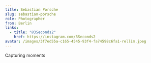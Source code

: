 ```yaml
---
title: Sebastian Porsche
slug: sebastian-porsche
role: Photographer
from: Berlin
links:
  - title: "@3Seconds2"
    href: https://instagram.com/3Seconds2
avatar: /images/3f7ed55a-c165-4545-93f4-fa74598c6fa1-rellim.jpeg
---
```

Capturing moments